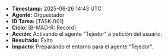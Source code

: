 - **Timestamp:** 2025-06-26 14:43 UTC
- **Agente:** Orquestador
- **ID Tarea:** [TASK-001]
- **Ciclo:** [B-MAD-R: Record]
- **Acción:** Activando el agente "Tejedor" a petición del usuario.
- **Resultado:** Éxito
- **Impacto:** Preparando el entorno para el agente "Tejedor".
